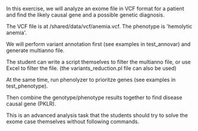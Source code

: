 In this exercise, we will analyze an exome file in VCF format for a patient and find the likely causal gene and a possible genetic diagnosis.

The VCF file is at /shared/data/vcf/anemia.vcf. The phenotype is 'hemolytic anemia'.

We will perform variant annotation first (see examples in test_annovar) and generate multianno file.

The student can write a script themselves to filter the multianno file, or use Excel to filter the file. (the variants_reduction.pl file can also be used)

At the same time, run phenolyzer to prioritze genes (see examples in test_phenotype).

Then combine the genotype/phenotype results together to find disease causal gene (PKLR).

This is an advanced analysis task that the students should try to solve the exome case themselves without following commands.
